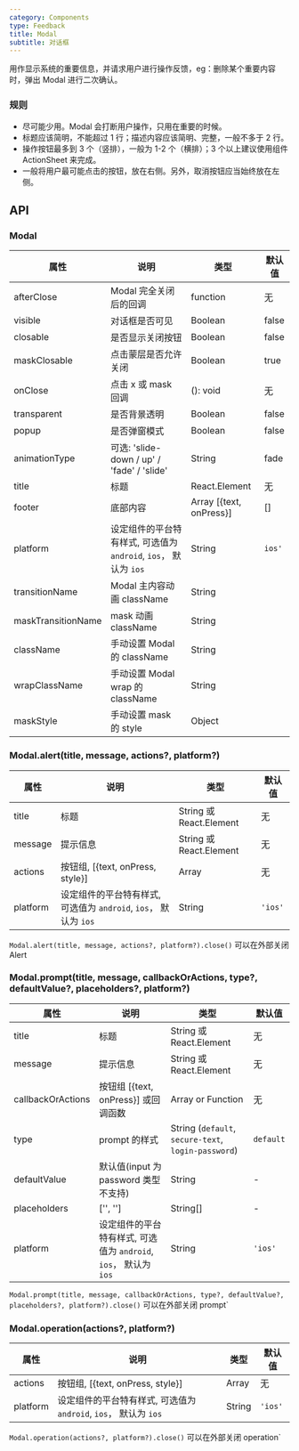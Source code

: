 ```yaml
---
category: Components
type: Feedback
title: Modal
subtitle: 对话框
---
```


用作显示系统的重要信息，并请求用户进行操作反馈，eg：删除某个重要内容时，弹出 Modal 进行二次确认。

### 规则
- 尽可能少用。Modal 会打断用户操作，只用在重要的时候。
- 标题应该简明，不能超过 1 行；描述内容应该简明、完整，一般不多于 2 行。
- 操作按钮最多到 3 个（竖排），一般为 1-2 个（横排）；3 个以上建议使用组件 ActionSheet 来完成。
- 一般将用户最可能点击的按钮，放在右侧。另外，取消按钮应当始终放在左侧。

## API

### Modal

属性 | 说明 | 类型 | 默认值
----|-----|------|------
| afterClose | Modal 完全关闭后的回调 | function | 无 |
| visible | 对话框是否可见 | Boolean | false |
| closable | 是否显示关闭按钮 | Boolean | false |
| maskClosable | 点击蒙层是否允许关闭 | Boolean | true |
| onClose | 点击 x 或 mask 回调 | (): void | 无 |
| transparent | 是否背景透明 | Boolean | false |
| popup | 是否弹窗模式 | Boolean | false |
| animationType | 可选: 'slide-down / up' / 'fade' / 'slide' | String | fade |
| title | 标题 | React.Element | 无 |
| footer | 底部内容 | Array [{text, onPress}] | [] |
| platform  | 设定组件的平台特有样式, 可选值为 `android`, `ios`， 默认为 `ios` | String | `ios'`|
| transitionName  | Modal 主内容动画 className | String | |
| maskTransitionName  | mask 动画 className | String | |
| className  | 手动设置 Modal 的 className | String | |
| wrapClassName  | 手动设置 Modal wrap 的 className | String | |
| maskStyle  | 手动设置 mask 的 style | Object | |

### Modal.alert(title, message, actions?, platform?)

属性 | 说明 | 类型 | 默认值
----|-----|------|------
| title | 标题  | String 或 React.Element | 无  |
| message  | 提示信息  | String 或 React.Element  | 无  |
| actions | 按钮组, [{text, onPress, style}] | Array | 无  |
| platform  |  设定组件的平台特有样式, 可选值为 `android`, `ios`， 默认为 `ios`  | String | `'ios'`|

`Modal.alert(title, message, actions?, platform?).close()` 可以在外部关闭 Alert

### Modal.prompt(title, message, callbackOrActions, type?, defaultValue?, placeholders?, platform?)

属性 | 说明 | 类型 | 默认值
----|-----|------|------
| title | 标题  | String 或 React.Element | 无  |
| message  | 提示信息  | String 或 React.Element  | 无  |
| callbackOrActions  | 按钮组 [{text, onPress}] 或回调函数  | Array or Function | 无  |
| type | prompt 的样式 | String (`default`, `secure-text`, `login-password`)|  `default`  |
| defaultValue | 默认值(input 为 password 类型不支持) | String | -  |
| placeholders | ['', '']  | String[] | -  |
| platform  |  设定组件的平台特有样式, 可选值为 `android`, `ios`， 默认为 `ios`  | String | `'ios'`|

`Modal.prompt(title, message, callbackOrActions, type?, defaultValue?, placeholders?, platform?).close()` 可以在外部关闭 prompt`

### Modal.operation(actions?, platform?)

属性 | 说明 | 类型 | 默认值
----|-----|------|------
| actions | 按钮组, [{text, onPress, style}] | Array | 无  |
| platform  |  设定组件的平台特有样式, 可选值为 `android`, `ios`， 默认为 `ios`  | String | `'ios'`|

`Modal.operation(actions?, platform?).close()` 可以在外部关闭 operation`
